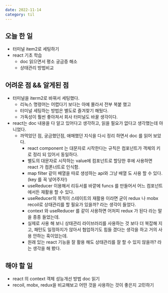 ```yaml
---
date: 2022-11-14
category: til
---
```


## 오늘 한 일

- 터미널 item2로 세팅하기
- react 기초 학습
  - doc 읽으면서 평소 궁금증 해소
  - 상태관리 방법비교

## 어려운 점 && 알게된 점

- 터미널을 iterm2로 바꿔서 세팅했다.
  - 리눅스 명령어는 어렵다기 보다는 아예 몰라서 전부 복붙 했고
  - 터미널 세팅하는 방법은 별도로 즐겨찾기 해뒀다.
  - 가독성이 훨씬 좋아져서 회사 터미널도 바꿀 생각이다.
- react는 doc 내용을 다 알고 있어다고 생각하고, 읽을 필요가 없다고 생각했는데 아니었다.
  - 까먹었던 점, 궁금했던점, 애매했던 지식을 다시 정리 하면서 doc 를 읽어 보았다.
    - react component 는 대문자로 시작한다는 규칙은 컴포넌트가 객체의 키로 정리 되 있어서 동일하다.
    - 별도의 대문자로 시작하는 value에 컴포넌트로 할당한 후에 사용하면 react 가 컴폰너트로 인식함.
    - map filter 같이 배열을 따로 생성하는 api와 그냥 배열 도 사용 할 수 있다.(key 를 꼭 넣어주자!)
    - useReducer 이용해서 리듀서를 바깥에 funcs 를 만들어서 어느 컴포넌트에서든 재활용 할 수 있다.
    - useReducer의 목적이 스테이트의 재활용 이라면 굳이 redux 나 mobx recoil로 상태관리를 할 필요가 있을까? 라는 생각이 들었다.
    - context 와 useReducer 를 같이 사용하면 어처피 redux 가 된다 라는 말을 종종 들었는데.
    - 실제로 사용 해 보니 상태관리 라이브러리를 사용하는 것 보다 더 복잡해 지고, 패턴도 일정하지가 않아서 협업하기도 힘들 겠다는 생각을 하고 거의 사용 안하는 훅이었는데.
    - 원래 있는 react 기능을 잘 활용 해도 상태관리를 잘 할 수 있지 않을까? 라는 생각을 해 봤다.

## 해야 할 일

- react 의 context 객체 성능개선 방법 doc 읽기
- recoil, mobx, redux을 비교해보고 어떤 것을 사용하는 것이 좋은지 고민하기

